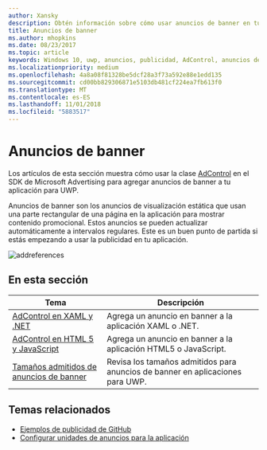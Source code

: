 ```yaml
---
author: Xansky
description: Obtén información sobre cómo usar anuncios de banner en tu aplicación para UWP.
title: Anuncios de banner
ms.author: mhopkins
ms.date: 08/23/2017
ms.topic: article
keywords: Windows 10, uwp, anuncios, publicidad, AdControl, anuncios de banner
ms.localizationpriority: medium
ms.openlocfilehash: 4a8a08f81328be5dcf28a3f73a592e88e1edd135
ms.sourcegitcommit: cd00bb829306871e5103db481cf224ea7fb613f0
ms.translationtype: MT
ms.contentlocale: es-ES
ms.lasthandoff: 11/01/2018
ms.locfileid: "5883517"
---
```

# <a name="banner-ads"></a>Anuncios de banner

Los artículos de esta sección muestra cómo usar la clase [AdControl](https://docs.microsoft.com/uwp/api/microsoft.advertising.winrt.ui.adcontrol) en el SDK de Microsoft Advertising para agregar anuncios de banner a tu aplicación para UWP.

Anuncios de banner son los anuncios de visualización estática que usan una parte rectangular de una página en la aplicación para mostrar contenido promocional. Estos anuncios se pueden actualizar automáticamente a intervalos regulares. Este es un buen punto de partida si estás empezando a usar la publicidad en tu aplicación.

![addreferences](images/banner-ad.png)

## <a name="in-this-section"></a>En esta sección

|  Tema    | Descripción |               
|----------|-------|
| [AdControl en XAML y .NET](adcontrol-in-xaml-and--net.md)     | Agrega un anuncio en banner a la aplicación XAML o .NET.        |
| [AdControl en HTML 5 y JavaScript](adcontrol-in-html-5-and-javascript.md)     | Agrega un anuncio en banner a la aplicación HTML5 o JavaScript.        |
| [Tamaños admitidos de anuncios de banner](supported-ad-sizes-for-banner-ads.md)    |  Revisa los tamaños admitidos para anuncios de banner en aplicaciones para UWP.        |


## <a name="related-topics"></a>Temas relacionados

* [Ejemplos de publicidad de GitHub](http://aka.ms/githubads)
* [Configurar unidades de anuncios para la aplicación](set-up-ad-units-in-your-app.md)
